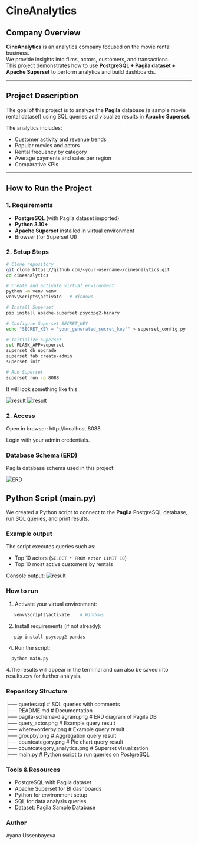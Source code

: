 # CineAnalytics

## Company Overview
**CineAnalytics** is an analytics company focused on the movie rental business.  
We provide insights into films, actors, customers, and transactions.  
This project demonstrates how to use **PostgreSQL + Pagila dataset + Apache Superset** to perform analytics and build dashboards.  

---

## Project Description
The goal of this project is to analyze the **Pagila** database (a sample movie rental dataset) using SQL queries and visualize results in **Apache Superset**.  

The analytics includes:  
- Customer activity and revenue trends  
- Popular movies and actors  
- Rental frequency by category  
- Average payments and sales per region  
- Comparative KPIs  

---

## How to Run the Project

### 1. Requirements
- **PostgreSQL** (with Pagila dataset imported)  
- **Python 3.10+**  
- **Apache Superset** installed in virtual environment  
- Browser (for Superset UI)  

### 2. Setup Steps
```bash
# Clone repository
git clone https://github.com/<your-username>/cineanalytics.git
cd cineanalytics

# Create and activate virtual environment
python -m venv venv
venv\Scripts\activate   # Windows

# Install Superset
pip install apache-superset psycopg2-binary

# Configure Superset SECRET_KEY
echo "SECRET_KEY = 'your_generated_secret_key'" > superset_config.py

# Initialize Superset
set FLASK_APP=superset
superset db upgrade
superset fab create-admin
superset init

# Run Superset
superset run -p 8088
```
It will look something like this

![result](./db_terminal.png)
![result](./superset_terminal.png)

### 2. Access
Open in browser: http://localhost:8088

Login with your admin credentials.


### Database Schema (ERD)
Pagila database schema used in this project:  

![ERD](./pagila-schema-diagram.png)


## Python Script (main.py)
We created a Python script to connect to the **Pagila** PostgreSQL database, run SQL queries, and print results.

### Example output
The script executes queries such as:
- Top 10 actors (`SELECT * FROM actor LIMIT 10`)
- Top 10 most active customers by rentals

Console output:
![result](./main_console.png)

### How to run

1. Activate your virtual environment:
```bash
   venv\Scripts\activate    # Windows
```
2. Install requirements (if not already):
```
   pip install psycopg2 pandas
```
4. Run the script:
 ``` bash
   python main.py
```
4.The results will appear in the terminal and can also be saved into results.csv for further analysis.



### Repository Structure
├── queries.sql                    # SQL queries with comments  
├── README.md                      # Documentation  
├── pagila-schema-diagram.png      # ERD diagram of Pagila DB  
├── query_actor.png                # Example query result  
├── where+orderby.png              # Example query result  
├── groupby.png                    # Aggregation query result  
├── countcategory.png              # Pie chart query result  
├── countcategory_analytics.png    # Superset visualization  
├── main.py                        # Python script to run queries on PostgreSQL  


### Tools & Resources
- PostgreSQL with Pagila dataset
- Apache Superset for BI dashboards
- Python for environment setup
- SQL for data analysis queries
- Dataset: Pagila Sample Database

### Author
Ayana Ussenbayeva
